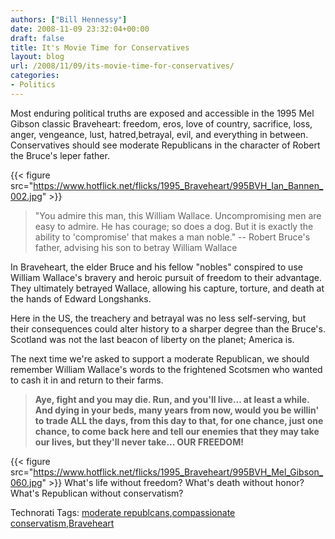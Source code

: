 ```yaml
---
authors: ["Bill Hennessy"]
date: 2008-11-09 23:32:04+00:00
draft: false
title: It's Movie Time for Conservatives
layout: blog
url: /2008/11/09/its-movie-time-for-conservatives/
categories:
- Politics
---
```


Most enduring political truths are exposed and accessible in the 1995 Mel Gibson classic Braveheart: freedom, eros, love of country, sacrifice, loss, anger, vengeance, lust, hatred,betrayal, evil, and everything in between. Conservatives should see moderate Republicans in the character of Robert the Bruce's leper father. 

{{< figure src="https://www.hotflick.net/flicks/1995_Braveheart/995BVH_Ian_Bannen_002.jpg" >}}


> "You admire this man, this William Wallace. Uncompromising men are easy to admire. He has courage; so does a dog. But it is exactly the ability to 'compromise' that makes a man noble." -- Robert Bruce's father, advising his son to betray William Wallace
> 
> 

In Braveheart, the elder Bruce and his fellow "nobles" conspired to use William Wallace's bravery and heroic pursuit of freedom to their advantage. They ultimately betrayed Wallace, allowing his capture, torture, and death at the hands of Edward Longshanks. 

Here in the US, the treachery and betrayal was no less self-serving, but their consequences could alter history to a sharper degree than the Bruce's. Scotland was not the last beacon of liberty on the planet; America is.

The next time we're asked to support a moderate Republican, we should remember William Wallace's words to the frightened Scotsmen who wanted to cash it in and return to their farms.

> **Aye, fight and you may die. Run, and you'll live... at least a while. And dying in your beds, many years from now, would you be willin' to trade ALL the days, from this day to that, for one chance, just one chance, to come back here and tell our enemies that they may take our lives, but they'll never take... OUR FREEDOM!**
> 
> 

{{< figure src="https://www.hotflick.net/flicks/1995_Braveheart/995BVH_Mel_Gibson_060.jpg" >}}
What's life without freedom? What's death without honor? What's Republican without conservatism?

Technorati Tags: [moderate republcans](https://technorati.com/tags/moderate%20republcans),[compassionate conservatism](https://technorati.com/tags/compassionate%20conservatism),[Braveheart](https://technorati.com/tags/Braveheart)

